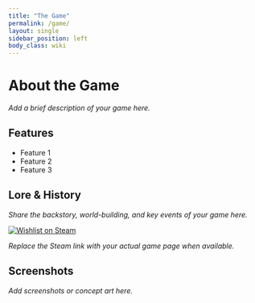 ```yaml
---
title: "The Game"
permalink: /game/
layout: single
sidebar_position: left
body_class: wiki
---
```


# About the Game

*Add a brief description of your game here.*

## Features
- Feature 1
- Feature 2
- Feature 3

## Lore & History
*Share the backstory, world-building, and key events of your game here.*

[![Wishlist on Steam](https://store.steampowered.com/public/images/v6/ico/ico_steam.svg)](https://store.steampowered.com/app/PLACEHOLDER)

*Replace the Steam link with your actual game page when available.*

## Screenshots
*Add screenshots or concept art here.* 